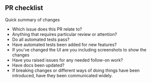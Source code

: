 ## PR checklist

Quick summary of changes

- Which issue does this PR relate to?
- Anything that requires particular review or attention?
- Do all automated tests pass?
- Have automated tests been added for new features?
- If you've changed the UI are you including screenshots to show the changes
- Have you raised issues for any needed follow-on work?
- Have docs been updated?
- If breaking changes or different ways of doing things have been introduced, have they been communicated widely.
